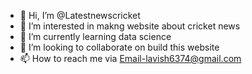 - 👋 Hi, I’m @Latestnewscricket
- 👀 I’m interested in makng website about cricket news
- 🌱 I’m currently learning data science 
- 💞️ I’m looking to collaborate on build this website
- 📫 How to reach me via Email-lavish6374@gmail.com

<!---
Latestnewscricket/Latestnewscricket is a ✨ special ✨ repository because its `README.md` (this file) appears on your GitHub profile.
You can click the Preview link to take a look at your changes.
--->
